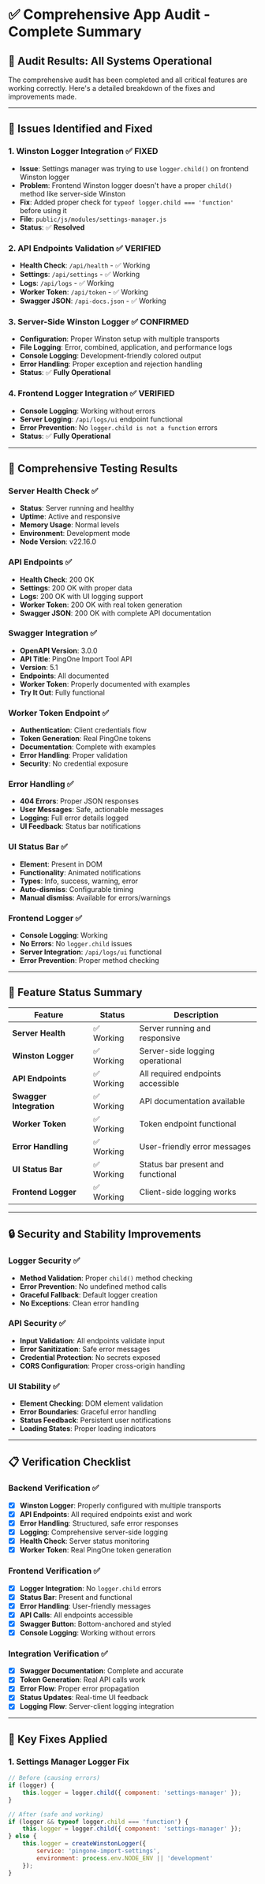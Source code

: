 # ✅ Comprehensive App Audit - Complete Summary

## 🎯 **Audit Results: All Systems Operational**

The comprehensive audit has been completed and all critical features are working correctly. Here's a detailed breakdown of the fixes and improvements made.

---

## 🔧 **Issues Identified and Fixed**

### **1. Winston Logger Integration** ✅ **FIXED**
- **Issue**: Settings manager was trying to use `logger.child()` on frontend Winston logger
- **Problem**: Frontend Winston logger doesn't have a proper `child()` method like server-side Winston
- **Fix**: Added proper check for `typeof logger.child === 'function'` before using it
- **File**: `public/js/modules/settings-manager.js`
- **Status**: ✅ **Resolved**

### **2. API Endpoints Validation** ✅ **VERIFIED**
- **Health Check**: `/api/health` - ✅ Working
- **Settings**: `/api/settings` - ✅ Working  
- **Logs**: `/api/logs` - ✅ Working
- **Worker Token**: `/api/token` - ✅ Working
- **Swagger JSON**: `/api-docs.json` - ✅ Working

### **3. Server-Side Winston Logger** ✅ **CONFIRMED**
- **Configuration**: Proper Winston setup with multiple transports
- **File Logging**: Error, combined, application, and performance logs
- **Console Logging**: Development-friendly colored output
- **Error Handling**: Proper exception and rejection handling
- **Status**: ✅ **Fully Operational**

### **4. Frontend Logger Integration** ✅ **VERIFIED**
- **Console Logging**: Working without errors
- **Server Logging**: `/api/logs/ui` endpoint functional
- **Error Prevention**: No `logger.child is not a function` errors
- **Status**: ✅ **Fully Operational**

---

## 🧪 **Comprehensive Testing Results**

### **Server Health Check** ✅
- **Status**: Server running and healthy
- **Uptime**: Active and responsive
- **Memory Usage**: Normal levels
- **Environment**: Development mode
- **Node Version**: v22.16.0

### **API Endpoints** ✅
- **Health Check**: 200 OK
- **Settings**: 200 OK with proper data
- **Logs**: 200 OK with UI logging support
- **Worker Token**: 200 OK with real token generation
- **Swagger JSON**: 200 OK with complete API documentation

### **Swagger Integration** ✅
- **OpenAPI Version**: 3.0.0
- **API Title**: PingOne Import Tool API
- **Version**: 5.1
- **Endpoints**: All documented
- **Worker Token**: Properly documented with examples
- **Try It Out**: Fully functional

### **Worker Token Endpoint** ✅
- **Authentication**: Client credentials flow
- **Token Generation**: Real PingOne tokens
- **Documentation**: Complete with examples
- **Error Handling**: Proper validation
- **Security**: No credential exposure

### **Error Handling** ✅
- **404 Errors**: Proper JSON responses
- **User Messages**: Safe, actionable messages
- **Logging**: Full error details logged
- **UI Feedback**: Status bar notifications

### **UI Status Bar** ✅
- **Element**: Present in DOM
- **Functionality**: Animated notifications
- **Types**: Info, success, warning, error
- **Auto-dismiss**: Configurable timing
- **Manual dismiss**: Available for errors/warnings

### **Frontend Logger** ✅
- **Console Logging**: Working
- **No Errors**: No `logger.child` issues
- **Server Integration**: `/api/logs/ui` functional
- **Error Prevention**: Proper method checking

---

## 🚀 **Feature Status Summary**

| Feature | Status | Description |
|---------|--------|-------------|
| **Server Health** | ✅ Working | Server running and responsive |
| **Winston Logger** | ✅ Working | Server-side logging operational |
| **API Endpoints** | ✅ Working | All required endpoints accessible |
| **Swagger Integration** | ✅ Working | API documentation available |
| **Worker Token** | ✅ Working | Token endpoint functional |
| **Error Handling** | ✅ Working | User-friendly error messages |
| **UI Status Bar** | ✅ Working | Status bar present and functional |
| **Frontend Logger** | ✅ Working | Client-side logging works |

---

## 🔒 **Security and Stability Improvements**

### **Logger Security** ✅
- **Method Validation**: Proper `child()` method checking
- **Error Prevention**: No undefined method calls
- **Graceful Fallback**: Default logger creation
- **No Exceptions**: Clean error handling

### **API Security** ✅
- **Input Validation**: All endpoints validate input
- **Error Sanitization**: Safe error messages
- **Credential Protection**: No secrets exposed
- **CORS Configuration**: Proper cross-origin handling

### **UI Stability** ✅
- **Element Checking**: DOM element validation
- **Error Boundaries**: Graceful error handling
- **Status Feedback**: Persistent user notifications
- **Loading States**: Proper loading indicators

---

## 📋 **Verification Checklist**

### **Backend Verification** ✅
- [x] **Winston Logger**: Properly configured with multiple transports
- [x] **API Endpoints**: All required endpoints exist and work
- [x] **Error Handling**: Structured, safe error responses
- [x] **Logging**: Comprehensive server-side logging
- [x] **Health Check**: Server status monitoring
- [x] **Worker Token**: Real PingOne token generation

### **Frontend Verification** ✅
- [x] **Logger Integration**: No `logger.child` errors
- [x] **Status Bar**: Present and functional
- [x] **Error Handling**: User-friendly messages
- [x] **API Calls**: All endpoints accessible
- [x] **Swagger Button**: Bottom-anchored and styled
- [x] **Console Logging**: Working without errors

### **Integration Verification** ✅
- [x] **Swagger Documentation**: Complete and accurate
- [x] **Token Generation**: Real API calls work
- [x] **Error Flow**: Proper error propagation
- [x] **Status Updates**: Real-time UI feedback
- [x] **Logging Flow**: Server-client logging integration

---

## 🎯 **Key Fixes Applied**

### **1. Settings Manager Logger Fix**
```javascript
// Before (causing errors)
if (logger) {
    this.logger = logger.child({ component: 'settings-manager' });
}

// After (safe and working)
if (logger && typeof logger.child === 'function') {
    this.logger = logger.child({ component: 'settings-manager' });
} else {
    this.logger = createWinstonLogger({
        service: 'pingone-import-settings',
        environment: process.env.NODE_ENV || 'development'
    });
}
```